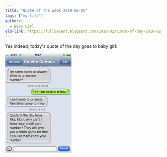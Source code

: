 ```yaml
---
title: "Quote of the week 2010-02-05"
tags: ["my-life"]
authors:
  - Baby Girl
old-link: https://fulldecent.blogspot.com/2010/02/quote-of-day-2010-02-05.html
---
```


Yes indeed, today's quote of the day goes to baby girl:

![Mario wants money](/assets/images/2010-02-05-mario-credit-card.jpg)
